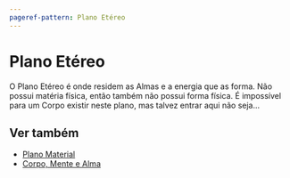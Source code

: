 ```yaml
---
pageref-pattern: Plano Etéreo
---
```

# Plano Etéreo

O Plano Etéreo é onde residem as Almas e a energia que as forma. Não possui matéria física, então também não possui forma física. É impossível para um Corpo existir neste plano, mas talvez entrar aqui não seja...

## Ver também

- [Plano Material](./Plano_Material/index.md)
- [Corpo, Mente e Alma](../Worldbuild/Corpo_alma_mente.md)
